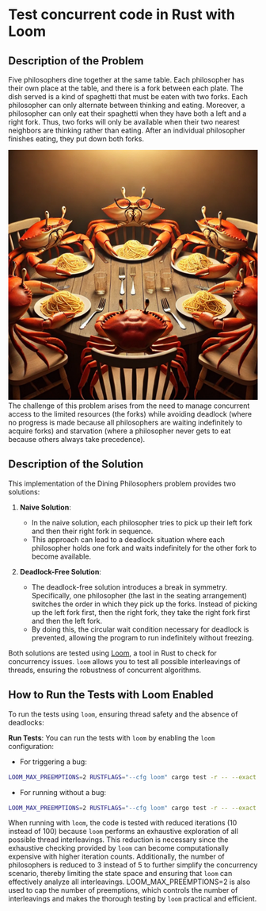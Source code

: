 # Test concurrent code in Rust with Loom

## Description of the Problem

Five philosophers dine together at the same table. Each philosopher has their own place at the table, and there is a fork between each plate. The dish served is a kind of spaghetti that must be eaten with two forks.
Each philosopher can only alternate between thinking and eating. Moreover, a philosopher can only eat their spaghetti when they have both a left and a right fork. Thus, two forks will only be available when their two nearest neighbors are thinking rather than eating. After an individual philosopher finishes eating, they put down both forks.

![Description](./assets/description.webp)
The challenge of this problem arises from the need to manage concurrent access to the limited resources (the forks) while avoiding deadlock (where no progress is made because all philosophers are waiting indefinitely to acquire forks) and starvation (where a philosopher never gets to eat because others always take precedence).

## Description of the Solution

This implementation of the Dining Philosophers problem provides two solutions:

1. **Naive Solution**:
   - In the naive solution, each philosopher tries to pick up their left fork and then their right fork in sequence.
   - This approach can lead to a deadlock situation where each philosopher holds one fork and waits indefinitely for the other fork to become available.

2. **Deadlock-Free Solution**:
   - The deadlock-free solution introduces a break in symmetry. Specifically, one philosopher (the last in the seating arrangement) switches the order in which they pick up the forks. Instead of picking up the left fork first, then the right fork, they take the right fork first and then the left fork.
   - By doing this, the circular wait condition necessary for deadlock is prevented, allowing the program to run indefinitely without freezing.

Both solutions are tested using [Loom](https://github.com/tokio-rs/loom), a tool in Rust to check for concurrency issues. `loom` allows you to test all possible interleavings of threads, ensuring the robustness of concurrent algorithms.

## How to Run the Tests with Loom Enabled

To run the tests using `loom`, ensuring thread safety and the absence of deadlocks:

**Run Tests**:
You can run the tests with `loom` by enabling the `loom` configuration:
 - For triggering a bug:
```bash
LOOM_MAX_PREEMPTIONS=2 RUSTFLAGS="--cfg loom" cargo test -r -- --exact trigger_deadlock_with_loom --nocapture
```
- For running without a bug:
```bash
LOOM_MAX_PREEMPTIONS=2 RUSTFLAGS="--cfg loom" cargo test -r -- --exact run_correct_solution_with_loom --nocapture
```

When running with `loom`, the code is tested with reduced iterations (10 instead of 100) because `loom` performs an exhaustive exploration of all possible thread interleavings. This reduction is necessary since the exhaustive checking provided by `loom` can become computationally expensive with higher iteration counts.
Additionally, the number of philosophers is reduced to 3 instead of 5 to further simplify the concurrency scenario, thereby limiting the state space and ensuring that `loom` can effectively analyze all interleavings. LOOM_MAX_PREEMPTIONS=2 is also used to cap the number of preemptions, which controls the number of interleavings and makes the thorough testing by `loom` practical and efficient.
